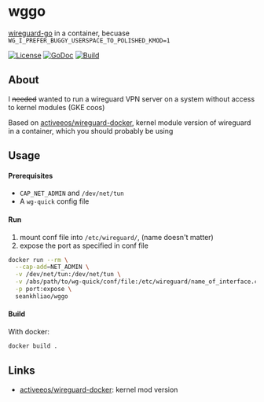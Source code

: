 # wggo

[wireguard-go](https://git.zx2c4.com/wireguard-go/about/) in a container, becuase `WG_I_PREFER_BUGGY_USERSPACE_TO_POLISHED_KMOD=1`

[![License](https://img.shields.io/github/license/seankhliao/wggo.svg?style=for-the-badge&maxAge=31536000)](LICENSE)
[![GoDoc](https://img.shields.io/badge/godoc-reference-5272B4.svg?style=for-the-badge&maxAge=31536000)](https://godoc.org/github.com/seankhliao/wggo)
[![Build](https://badger.seankhliao.com/i/github_seankhliao_wggo)](https://badger.seankhliao.com/l/github_seankhliao_wggo)

## About

I ~~needed~~ wanted to run a wireguard VPN server on a system without access to kernel modules (GKE coos)

Based on [activeeos/wireguard-docker](https://github.com/activeeos/wireguard-docker), kernel module version of wireguard in a container, which you should probably be using

## Usage

#### Prerequisites

- `CAP_NET_ADMIN` and `/dev/net/tun`
- A `wg-quick` config file

#### Run

1. mount conf file into `/etc/wireguard/`, (name doesn't matter)
2. expose the port as specified in conf file

```sh
docker run --rm \
  --cap-add=NET_ADMIN \
  -v /dev/net/tun:/dev/net/tun \
  -v /abs/path/to/wg-quick/conf/file:/etc/wireguard/name_of_interface.conf \
  -p port:expose \
  seankhliao/wggo
```

#### Build

With docker:

```sh
docker build .
```

## Links

- [activeeos/wireguard-docker](https://github.com/activeeos/wireguard-docker): kernel mod version
